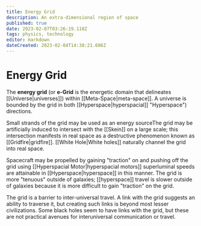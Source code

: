 ```yaml
---
title: Energy Grid
description: An extra-dimensional region of space
published: true
date: 2023-02-07T03:26:19.118Z
tags: physics, technology
editor: markdown
dateCreated: 2023-02-04T14:38:21.606Z
---
```


# Energy Grid
The **energy grid** (or **e-Grid** is the energetic domain that delineates [[Universe|universes]]) within [[Meta-Space|meta-space]].  A universe is bounded by the grid in both [[Hyperspace|hyperspacial]] "Hyperspace") directions.

Small strands of the grid may be used as an energy sourceThe grid may be artificially induced to intersect with the [[Skein]] on a large scale; this intersection manifests in real space as a destructive phenomenon known as [[Gridfire|gridfire]]. [[White Hole|White holes]] naturally channel the grid into real space.

Spacecraft may be propelled by gaining "traction" on and pushing off the grid using [[Hyperspacial Motor|hyperspacial motors]] superluminal speeds are attainable in [[Hyperspace|hyperspace]] in this manner. The grid is more "tenuous" outside of galaxies; [[hyperspace]] travel is slower outside of galaxies because it is more difficult to gain "traction" on the grid.

The grid is a barrier to inter-universal travel. A link with the grid suggests an ability to traverse it, but creating such links is beyond most lesser civilizations. Some black holes seem to have links with the grid, but these are not practical avenues for interuniversal communication or travel.